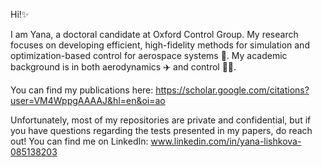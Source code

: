 Hi!✨

I am Yana, a doctoral candidate at Oxford Control Group. My research focuses on developing efficient, high-fidelity methods for simulation and optimization-based control for aerospace systems 🚀. My academic background is in both aerodynamics ✈️ and control 👩‍💻.

You can find my publications here: https://scholar.google.com/citations?user=VM4WppgAAAAJ&hl=en&oi=ao

Unfortunately, most of my repositories are private and confidential, but if you have questions regarding the tests presented in my papers, do reach out! You can find me on LinkedIn: www.linkedin.com/in/yana-lishkova-085138203
